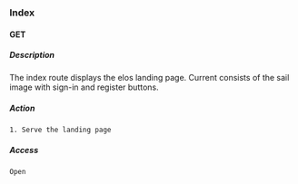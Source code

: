 ### Index

#### GET

##### Description
The index route displays the elos landing page. Current consists of the sail image with sign-in and register buttons.

##### Action
    1. Serve the landing page

##### Access
    Open
